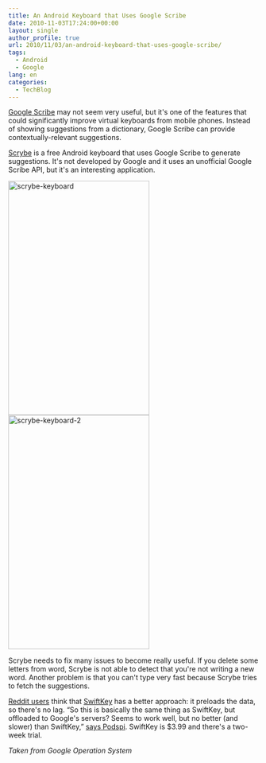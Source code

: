 ```yaml
---
title: An Android Keyboard that Uses Google Scribe
date: 2010-11-03T17:24:00+00:00
layout: single
author_profile: true
url: 2010/11/03/an-android-keyboard-that-uses-google-scribe/
tags:
  - Android
  - Google
lang: en
categories: 
  - TechBlog
---
```

[Google Scribe](http://scribe.googlelabs.com/) may not seem very useful, but it's one of the features that could significantly improve virtual keyboards from mobile phones. Instead of showing suggestions from a dictionary, Google Scribe can provide contextually-relevant suggestions.

[Scrybe](http://www.appidio.com/apps/scrybe/) is a free Android keyboard that uses Google Scribe to generate suggestions. It's not developed by Google and it uses an unofficial Google Scribe API, but it's an interesting application.

[<img title="scrybe-keyboard" border="0" alt="scrybe-keyboard" src="http://lh4.ggpht.com/_vaUVXcmC3OI/TNGTxONSHYI/AAAAAAAAC_8/P4YGEotsgbQ/scrybe-keyboard_thumb%5B3%5D.png?imgmax=800" width="284" height="471" />](http://lh5.ggpht.com/_vaUVXcmC3OI/TNGTvQ5ywRI/AAAAAAAAC_4/zwrVxMbYE10/s1600-h/scrybe-keyboard%5B5%5D.png)[<img title="scrybe-keyboard-2" border="0" alt="scrybe-keyboard-2" src="http://lh6.ggpht.com/_vaUVXcmC3OI/TNGT0nOizPI/AAAAAAAADAE/p2lYCqrz8zw/scrybe-keyboard-2_thumb.png?imgmax=800" width="284" height="471" />](http://lh5.ggpht.com/_vaUVXcmC3OI/TNGTyTIWTmI/AAAAAAAADAA/rBUuX2oatY4/s1600-h/scrybe-keyboard-2%5B2%5D.png)

Scrybe needs to fix many issues to become really useful. If you delete some letters from word, Scrybe is not able to detect that you're not writing a new word. Another problem is that you can't type very fast because Scrybe tries to fetch the suggestions.

[Reddit users](http://www.reddit.com/r/Android/comments/dyclw/google_scribe_comes_to_the_android_keyboard/) think that [SwiftKey](http://www.swiftkey.net/) has a better approach: it preloads the data, so there's no lag. “So this is basically the same thing as SwiftKey, but offloaded to Google's servers? Seems to work well, but no better (and slower) than SwiftKey,” [says Podspi](http://www.reddit.com/r/Android/comments/dyclw/google_scribe_comes_to_the_android_keyboard/c13unek). SwiftKey is $3.99 and there's a two-week trial.

_Taken from Google Operation System_